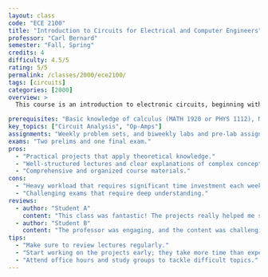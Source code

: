 ```yaml
---
layout: class
code: "ECE 2100"
title: "Introduction to Circuits for Electrical and Computer Engineers"
professor: "Carl Bernard"
semester: "Fall, Spring"
credits: 4
difficulty: 4.5/5
rating: 5/5
permalink: /classes/2000/ece2100/
tags: [circuits]
categories: [2000]
overview: >
  This course is an introduction to electronic circuits, beginning with the basic quantities used to characterize circuit operation (like current, voltage, and power) and then enforce several physical laws to form the basis of our approach to circuit analysis. Networks comprising passive circuit elements such as resistors, inductors, and capacitors will be examined under constant dc, transient, and sinusoidal steady-state conditions. Active components including transistors and Op-Amps will be introduced and used to build simple amplifiers and switching power converters. Many of these ideas will be unified mathematically through the use of Laplace transforms and associated transfer functions. In the lab part of the course, we will learn how to use modern instruments to test circuits, and explore the concepts from lecture applied to real circuits. Finally, we will develop some simple modeling software in MATLAB to numerically predict the results from analysis and experiment.

prerequisites: "Basic knowledge of calculus (MATH 1920 or PHYS 1112), MATH 2930 and PHYS 2213 are highly recommended as pre/corequesites"
key_topics: ["Circuit Analysis", "Op-Amps"]
assignments: "Weekly problem sets, and biweekly labs and pre-lab assignments."
exams: "Two prelims and one final exam."
pros:
  - "Practical projects that apply theoretical knowledge."
  - "Well-structured lectures and clear explanations of complex concepts."
  - "Comprehensive and organized course materials."
cons:
  - "Heavy workload that requires significant time investment each week."
  - "Challenging exams that require deep understanding."
reviews:
  - author: "Student A"
    content: "This class was fantastic! The projects really helped me solidify my understanding of machine learning concepts."
  - author: "Student B"
    content: "The professor was engaging, and the content was challenging but rewarding. Definitely a must-take if you're into AI."
tips:
  - "Make sure to review lectures regularly."
  - "Start working on the projects early; they take more time than expected."
  - "Attend office hours and study groups to tackle difficult topics."
---
```


